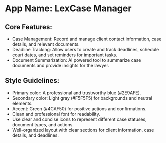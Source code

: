 # **App Name**: LexCase Manager

## Core Features:

- Case Management: Record and manage client contact information, case details, and relevant documents.
- Deadline Tracking: Allow users to create and track deadlines, schedule court dates, and set reminders for important tasks.
- Document Summarization: AI powered tool to summarize case documents and provide insights for the lawyer.

## Style Guidelines:

- Primary color: A professional and trustworthy blue (#2E9AFE).
- Secondary color: Light gray (#F5F5F5) for backgrounds and neutral elements.
- Accent: Green (#4CAF50) for positive actions and confirmations.
- Clean and professional font for readability.
- Use clear and concise icons to represent different case statuses, document types, and actions.
- Well-organized layout with clear sections for client information, case details, and deadlines.